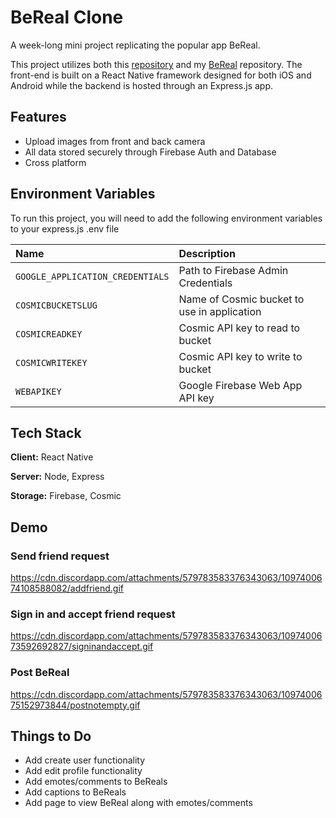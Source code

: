 
# BeReal Clone

A week-long mini project replicating the popular app BeReal.

This project utilizes both this [repository](https://github.com/washedBrownBoy/bereal) and my [BeReal](https://github.com/washedBrownBoy/bereal-backend) repository. The front-end is built on a React Native framework designed for both iOS and Android while the backend is hosted through an Express.js app. 
## Features

- Upload images from front and back camera
- All data stored securely through Firebase Auth and Database
- Cross platform


## Environment Variables

To run this project, you will need to add the following environment variables to your express.js .env file

| Name |  Description                |
| :-------- | :------------------------- |
| `GOOGLE_APPLICATION_CREDENTIALS` | Path to Firebase Admin Credentials  |
| `COSMICBUCKETSLUG` | Name of Cosmic bucket to use in application  |
| `COSMICREADKEY` | Cosmic API key to read to bucket  |
| `COSMICWRITEKEY` | Cosmic API key to write to bucket  |
| `WEBAPIKEY` |  Google Firebase Web App API key  |

## Tech Stack

**Client:** React Native

**Server:** Node, Express

**Storage:** Firebase, Cosmic


## Demo


### Send friend request
https://cdn.discordapp.com/attachments/579783583376343063/1097400674108588082/addfriend.gif

### Sign in and accept friend request
https://cdn.discordapp.com/attachments/579783583376343063/1097400673592692827/signinandaccept.gif

### Post BeReal
https://cdn.discordapp.com/attachments/579783583376343063/1097400675152973844/postnotempty.gif


## Things to Do

* Add create user functionality
* Add edit profile functionality
* Add emotes/comments to BeReals
* Add captions to BeReals
* Add page to view BeReal along with emotes/comments
